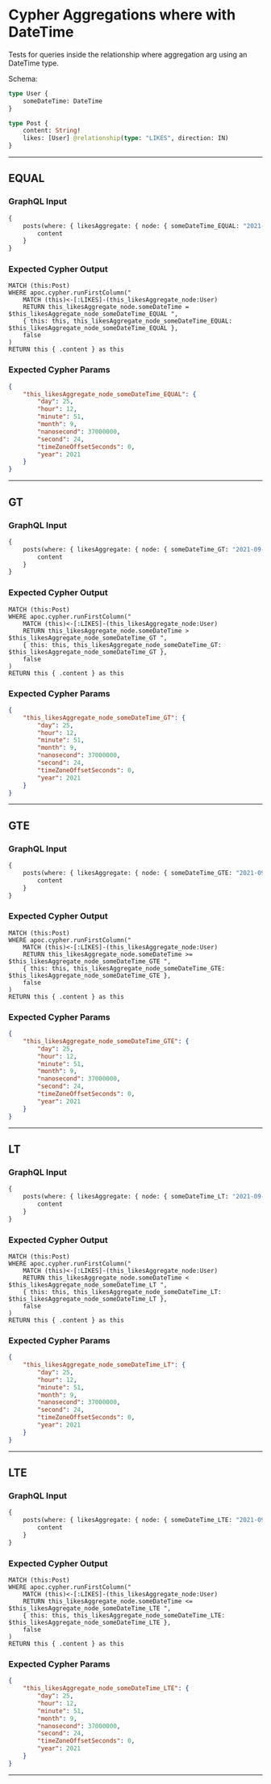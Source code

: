 # Cypher Aggregations where with DateTime

Tests for queries inside the relationship where aggregation arg using an DateTime type.

Schema:

```graphql
type User {
    someDateTime: DateTime
}

type Post {
    content: String!
    likes: [User] @relationship(type: "LIKES", direction: IN)
}
```

---

## EQUAL

### GraphQL Input

```graphql
{
    posts(where: { likesAggregate: { node: { someDateTime_EQUAL: "2021-09-25T12:51:24.037Z" } } }) {
        content
    }
}
```

### Expected Cypher Output

```cypher
MATCH (this:Post)
WHERE apoc.cypher.runFirstColumn("
    MATCH (this)<-[:LIKES]-(this_likesAggregate_node:User)
    RETURN this_likesAggregate_node.someDateTime = $this_likesAggregate_node_someDateTime_EQUAL ",
    { this: this, this_likesAggregate_node_someDateTime_EQUAL: $this_likesAggregate_node_someDateTime_EQUAL },
    false
)
RETURN this { .content } as this
```

### Expected Cypher Params

```json
{
    "this_likesAggregate_node_someDateTime_EQUAL": {
        "day": 25,
        "hour": 12,
        "minute": 51,
        "month": 9,
        "nanosecond": 37000000,
        "second": 24,
        "timeZoneOffsetSeconds": 0,
        "year": 2021
    }
}
```

---

## GT

### GraphQL Input

```graphql
{
    posts(where: { likesAggregate: { node: { someDateTime_GT: "2021-09-25T12:51:24.037Z" } } }) {
        content
    }
}
```

### Expected Cypher Output

```cypher
MATCH (this:Post)
WHERE apoc.cypher.runFirstColumn("
    MATCH (this)<-[:LIKES]-(this_likesAggregate_node:User)
    RETURN this_likesAggregate_node.someDateTime > $this_likesAggregate_node_someDateTime_GT ",
    { this: this, this_likesAggregate_node_someDateTime_GT: $this_likesAggregate_node_someDateTime_GT },
    false
)
RETURN this { .content } as this
```

### Expected Cypher Params

```json
{
    "this_likesAggregate_node_someDateTime_GT": {
        "day": 25,
        "hour": 12,
        "minute": 51,
        "month": 9,
        "nanosecond": 37000000,
        "second": 24,
        "timeZoneOffsetSeconds": 0,
        "year": 2021
    }
}
```

---

## GTE

### GraphQL Input

```graphql
{
    posts(where: { likesAggregate: { node: { someDateTime_GTE: "2021-09-25T12:51:24.037Z" } } }) {
        content
    }
}
```

### Expected Cypher Output

```cypher
MATCH (this:Post)
WHERE apoc.cypher.runFirstColumn("
    MATCH (this)<-[:LIKES]-(this_likesAggregate_node:User)
    RETURN this_likesAggregate_node.someDateTime >= $this_likesAggregate_node_someDateTime_GTE ",
    { this: this, this_likesAggregate_node_someDateTime_GTE: $this_likesAggregate_node_someDateTime_GTE },
    false
)
RETURN this { .content } as this
```

### Expected Cypher Params

```json
{
    "this_likesAggregate_node_someDateTime_GTE": {
        "day": 25,
        "hour": 12,
        "minute": 51,
        "month": 9,
        "nanosecond": 37000000,
        "second": 24,
        "timeZoneOffsetSeconds": 0,
        "year": 2021
    }
}
```

---

## LT

### GraphQL Input

```graphql
{
    posts(where: { likesAggregate: { node: { someDateTime_LT: "2021-09-25T12:51:24.037Z" } } }) {
        content
    }
}
```

### Expected Cypher Output

```cypher
MATCH (this:Post)
WHERE apoc.cypher.runFirstColumn("
    MATCH (this)<-[:LIKES]-(this_likesAggregate_node:User)
    RETURN this_likesAggregate_node.someDateTime < $this_likesAggregate_node_someDateTime_LT ",
    { this: this, this_likesAggregate_node_someDateTime_LT: $this_likesAggregate_node_someDateTime_LT },
    false
)
RETURN this { .content } as this
```

### Expected Cypher Params

```json
{
    "this_likesAggregate_node_someDateTime_LT": {
        "day": 25,
        "hour": 12,
        "minute": 51,
        "month": 9,
        "nanosecond": 37000000,
        "second": 24,
        "timeZoneOffsetSeconds": 0,
        "year": 2021
    }
}
```

---

## LTE

### GraphQL Input

```graphql
{
    posts(where: { likesAggregate: { node: { someDateTime_LTE: "2021-09-25T12:51:24.037Z" } } }) {
        content
    }
}
```

### Expected Cypher Output

```cypher
MATCH (this:Post)
WHERE apoc.cypher.runFirstColumn("
    MATCH (this)<-[:LIKES]-(this_likesAggregate_node:User)
    RETURN this_likesAggregate_node.someDateTime <= $this_likesAggregate_node_someDateTime_LTE ",
    { this: this, this_likesAggregate_node_someDateTime_LTE: $this_likesAggregate_node_someDateTime_LTE },
    false
)
RETURN this { .content } as this
```

### Expected Cypher Params

```json
{
    "this_likesAggregate_node_someDateTime_LTE": {
        "day": 25,
        "hour": 12,
        "minute": 51,
        "month": 9,
        "nanosecond": 37000000,
        "second": 24,
        "timeZoneOffsetSeconds": 0,
        "year": 2021
    }
}
```

---
